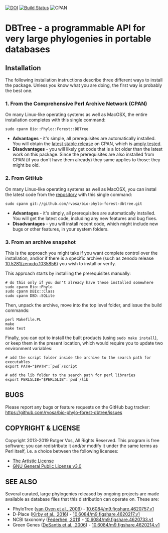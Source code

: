 [![DOI](https://zenodo.org/badge/DOI/10.5281/zenodo.1035856.svg)](https://doi.org/10.5281/zenodo.1035856)
[![Build Status](https://travis-ci.org/rvosa/bio-phylo-forest-dbtree.svg?branch=master)](https://travis-ci.org/rvosa/bio-phylo-forest-dbtree)
![CPAN](https://img.shields.io/cpan/l/Bio-Phylo-Forest-DBTree?color=success)

DBTree - a programmable API for very large phylogenies in portable databases
============================================================================

Installation
------------

The following installation instructions describe three different ways to install the
package. Unless you know what you are doing, the first way is probably the best one.

### 1. From the Comprehensive Perl Archive Network (CPAN)

On many Linux-like operating systems as well as MacOSX, the entire installation completes
with this single command:

    sudo cpanm Bio::Phylo::Forest::DBTree

- **Advantages** - it's simple, all prerequisites are automatically installed. You will
  obtain the [latest stable release][5] on CPAN, which is [amply tested][6].
- **Disadvantages** - you will likely get code that is a lot older than the latest work
  on this package. Since the prerequisites are also installed from CPAN (if you don't
  have them already) they same applies to those: they might be old.

### 2. From GitHub

On many Linux-like operating systems as well as MacOSX, you can instal the latest code
from the [repository][8] with this single command:

    sudo cpanm git://github.com/rvosa/bio-phylo-forest-dbtree.git

- **Advantages** - it's simply, all prerequisites are automatically installed. You will
  get the latest code, including any new features and bug fixes.
- **Disadvantages** - you will install recent code, which might include new bugs or
  other features, in your system folders.

### 3. From an archive snapshot

This is the approach you might take if you want complete control over the installation,
and/or if there is a specific archive (such as zenodo release [10.5281/zenodo.1035856][7])
you wish to install or verify. 

This approach starts by installing the prerequisites manually:

    # do this only if you don't already have these installed somewhere
    sudo cpanm Bio::Phylo
    sudo cpanm DBIx::Class
    sudo cpanm DBD::SQLite

Then, unpack the archive, move into the top level folder, and issue the build commands:

    perl Makefile.PL
    make
    make test

Finally, you can opt to install the built products (using `sudo make install`), or
keep them in the present location, which would require you to update two environment
variables:

    # add the script folder inside the archive to the search path for executables
    export PATH="$PATH":`pwd`/script
    
    # add the lib folder to the search path for perl libraries
    export PERL5LIB="$PERL5LIB":`pwd`/lib

BUGS
----
Please report any bugs or feature requests on the GitHub bug tracker:
https://github.com/rvosa/bio-phylo-forest-dbtree/issues

COPYRIGHT & LICENSE
-------------------
Copyright 2013-2019 Rutger Vos, All Rights Reserved. This program is free software; 
you can redistribute it and/or modify it under the same terms as Perl itself, i.e.
a choice between the following licenses:
- [The Artistic License](COPYING)
- [GNU General Public License v3.0](LICENSE)

SEE ALSO
--------
Several curated, large phylogenies released by ongoing projects are made available as
database files that this distribution can operate on. These are:
- PhyloTree ([van Oven et al., 2009][1])   - [10.6084/m9.figshare.4620757.v1](http://doi.org/10.6084/m9.figshare.4620757.v1)
- D-Place ([Kirby et al., 2016][2])        - [10.6084/m9.figshare.4620217.v1](http://doi.org/10.6084/m9.figshare.4620217.v1)
- NCBI taxonomy ([Federhen, 2011][3])      - [10.6084/m9.figshare.4620733.v1](http://doi.org/10.6084/m9.figshare.4620733.v1)
- Green Genes ([DeSantis et al., 2006][4]) - [10.6084/m9.figshare.4620214.v1](http://doi.org/10.6084/m9.figshare.4620214.v1)

[1]: http://doi.org/10.1002/humu.20921
[2]: http://doi.org/10.1371/journal.pone.0158391
[3]: http://doi.org/10.1093/nar/gkr1178
[4]: http://doi.org/10.1128/AEM.03006-05
[5]: https://metacpan.org/release/Bio-Phylo-Forest-DBTree
[6]: http://www.cpantesters.org/distro/B/Bio-Phylo-Forest-DBTree.html
[7]: https://doi.org/10.5281/zenodo.1035856
[8]: https://github.com/rvosa/bio-phylo-forest-dbtree
